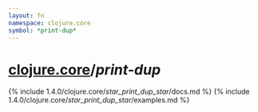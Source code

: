 ```yaml
---
layout: fn
namespace: clojure.core
symbol: *print-dup*
---
```


# [clojure.core](../)/*print-dup*

{% include 1.4.0/clojure.core/_star_print_dup_star_/docs.md %}
{% include 1.4.0/clojure.core/_star_print_dup_star_/examples.md %}

